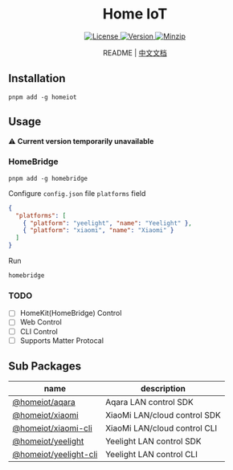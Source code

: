 <h1 align="center">Home IoT</h1>

<p align="center">
  <a href="https://github.com/qq15725/homeiot/blob/master/LICENSE" class="mr-3">
    <img src="https://img.shields.io/npm/l/homeiot.svg" alt="License">
  </a>
  <a href="https://www.npmjs.com/package/homeiot">
    <img src="https://img.shields.io/npm/v/homeiot.svg" alt="Version">
  </a>
  <a href="https://cdn.jsdelivr.net/npm/homeiot/dist/index.js">
    <img src="https://img.shields.io/bundlephobia/minzip/homeiot" alt="Minzip">
  </a>
</p>

<p align="center">README | <a href="README_zh.md">中文文档</a></p>

## Installation

```shell
pnpm add -g homeiot
```

## Usage

⚠️ **Current version temporarily unavailable**

### HomeBridge

```shell
pnpm add -g homebridge
```

Configure `config.json` file `platforms` field

```json
{
  "platforms": [
    { "platform": "yeelight", "name": "Yeelight" },
    { "platform": "xiaomi", "name": "Xiaomi" }
  ]
}
```

Run

```shell
homebridge
```

### TODO

- [ ] HomeKit(HomeBridge) Control
- [ ] Web Control
- [ ] CLI Control
- [ ] Supports Matter Protocal

## Sub Packages

| name                    | description                  |
|-------------------------|------------------------------|
| [@homeiot/aqara]        | Aqara LAN control SDK        |
| [@homeiot/xiaomi]       | XiaoMi LAN/cloud control SDK |
| [@homeiot/xiaomi-cli]   | XiaoMi LAN/cloud control CLI |
| [@homeiot/yeelight]     | Yeelight LAN control SDK     |
| [@homeiot/yeelight-cli] | Yeelight LAN control CLI     |

[@homeiot/aqara]: https://github.com/qq15725/homeiot/blob/master/packages/aqara
[@homeiot/xiaomi]: https://github.com/qq15725/homeiot/blob/master/packages/xiaomi
[@homeiot/xiaomi-cli]: https://github.com/qq15725/homeiot/blob/master/packages/xiaomi-cli
[@homeiot/yeelight]: https://github.com/qq15725/homeiot/blob/master/packages/yeelight
[@homeiot/yeelight-cli]: https://github.com/qq15725/homeiot/blob/master/packages/yeelight-cli
